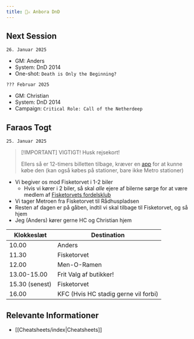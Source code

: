 ```yaml
---
title: 🐲⚔️ Anbora DnD
---
```


## Next Session

`26. Januar 2025`
- GM: Anders
- System: DnD 2014
- One-shot: `Death is Only the Beginning?`

`??? Februar 2025`
- GM: Christian
- System: DnD 2014
- Campaign: `Critical Role: Call of the Netherdeep`

## Faraos Togt

`25. Januar 2025`

> [!IMPORTANT] VIGTIGT!
> Husk rejsekort!
> 
> Ellers så er 12-timers billetten tilbage, kræver en [app](https://dinoffentligetransport.dk/find-billetter/dagsbilletter/12-timers-billet) for at kunne købe den (kan også købes på stationer, bare ikke Metro stationer)

- Vi begiver os mod Fisketorvet i 1-2 biler
	- Hvis vi kører i 2 biler, så skal _alle_ ejere af bilerne sørge for at være medlem af [Fisketorvets fordelsklub](https://www.westfield.com/denmark/fisketorvet/tilmeldparkering)
- Vi tager Metroen fra Fisketorvet til Rådhuspladsen
- Resten af dagen er på gåben, indtil vi skal tilbage til Fisketorvet, og så hjem
- Jeg (Anders) kører gerne HC og Christian hjem

| Klokkeslæt     | Destination                          |
| -------------- | ------------------------------------ |
| 10.00          | Anders                               |
| 11.30          | Fisketorvet                          |
| 12.00          | Men-O-Ramen                          |
| 13.00-15.00    | Frit Valg af butikker!               |
| 15.30 (senest) | Fisketorvet                          |
| 16.00          | KFC (Hvis HC stadig gerne vil forbi) |
## Relevante Informationer

- [[Cheatsheets/index|Cheatsheets]]